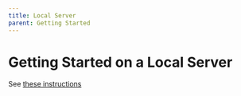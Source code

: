 ```yaml
---
title: Local Server
parent: Getting Started
---
```

# Getting Started on a Local Server

See [these instructions](https://github.com/NVIDIA/spark-rapids-ml/blob/main/python/README.md)

